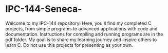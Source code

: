 # IPC-144-Seneca-
Welcome to my IPC-144 repository! Here, you'll find my completed C projects, from simple programs to advanced applications with code and documentation. Instructions for compiling and running programs are in the pdf folder. My goal is to share my learning journey and inspire others to learn C. Do not use this projects for presenting as your own.

